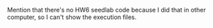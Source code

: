 Mention that there's no HW6 seedlab code because I did that in other computer, so I can't show the execution files.
